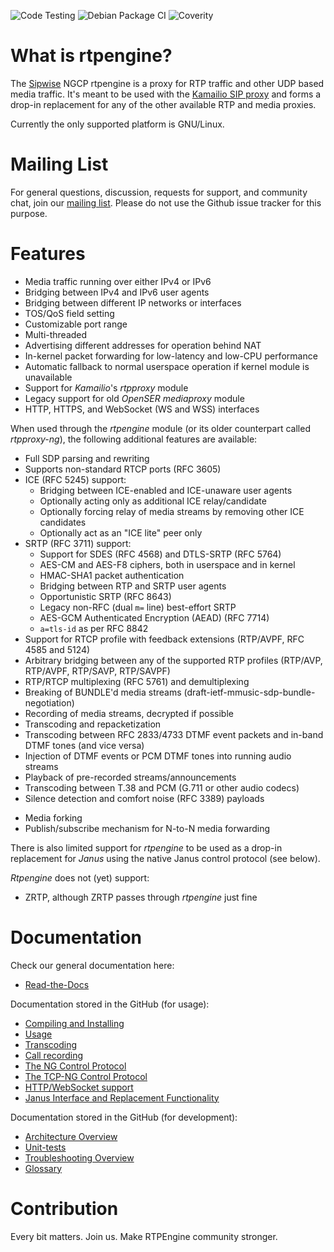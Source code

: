 ![Code Testing](https://github.com/sipwise/rtpengine/workflows/Code%20Testing/badge.svg)
![Debian Package CI](https://github.com/sipwise/rtpengine/workflows/Debian%20Packaging/badge.svg)
![Coverity](https://img.shields.io/coverity/scan/sipwise-rtpengine.svg)

# What is rtpengine?

The [Sipwise](http://www.sipwise.com/) NGCP rtpengine is a proxy for RTP traffic and other UDP based
media traffic. It's meant to be used with the [Kamailio SIP proxy](http://www.kamailio.org/)
and forms a drop-in replacement for any of the other available RTP and media
proxies.

Currently the only supported platform is GNU/Linux.

# Mailing List

For general questions, discussion, requests for support, and community chat,
join our [mailing list](https://rtpengine.com/mailing-list). Please do not use
the Github issue tracker for this purpose.

# Features

* Media traffic running over either IPv4 or IPv6
* Bridging between IPv4 and IPv6 user agents
* Bridging between different IP networks or interfaces
* TOS/QoS field setting
* Customizable port range
* Multi-threaded
* Advertising different addresses for operation behind NAT
* In-kernel packet forwarding for low-latency and low-CPU performance
* Automatic fallback to normal userspace operation if kernel module is unavailable
* Support for *Kamailio*'s *rtpproxy* module
* Legacy support for old *OpenSER* *mediaproxy* module
* HTTP, HTTPS, and WebSocket (WS and WSS) interfaces

When used through the *rtpengine* module (or its older counterpart called *rtpproxy-ng*),
the following additional features are available:

- Full SDP parsing and rewriting
- Supports non-standard RTCP ports (RFC 3605)
- ICE (RFC 5245) support:
  + Bridging between ICE-enabled and ICE-unaware user agents
  + Optionally acting only as additional ICE relay/candidate
  + Optionally forcing relay of media streams by removing other ICE candidates
  + Optionally act as an "ICE lite" peer only
- SRTP (RFC 3711) support:
  + Support for SDES (RFC 4568) and DTLS-SRTP (RFC 5764)
  + AES-CM and AES-F8 ciphers, both in userspace and in kernel
  + HMAC-SHA1 packet authentication
  + Bridging between RTP and SRTP user agents
  + Opportunistic SRTP (RFC 8643)
  + Legacy non-RFC (dual `m=` line) best-effort SRTP
  + AES-GCM Authenticated Encryption (AEAD) (RFC 7714)
  + `a=tls-id` as per RFC 8842
- Support for RTCP profile with feedback extensions (RTP/AVPF, RFC 4585 and 5124)
- Arbitrary bridging between any of the supported RTP profiles (RTP/AVP, RTP/AVPF,
  RTP/SAVP, RTP/SAVPF)
- RTP/RTCP multiplexing (RFC 5761) and demultiplexing
- Breaking of BUNDLE'd media streams (draft-ietf-mmusic-sdp-bundle-negotiation)
- Recording of media streams, decrypted if possible
- Transcoding and repacketization
- Transcoding between RFC 2833/4733 DTMF event packets and in-band DTMF tones (and vice versa)
- Injection of DTMF events or PCM DTMF tones into running audio streams
- Playback of pre-recorded streams/announcements
- Transcoding between T.38 and PCM (G.711 or other audio codecs)
- Silence detection and comfort noise (RFC 3389) payloads
* Media forking
* Publish/subscribe mechanism for N-to-N media forwarding

There is also limited support for *rtpengine* to be used as a drop-in
replacement for *Janus* using the native Janus control protocol (see below).

*Rtpengine* does not (yet) support:

* ZRTP, although ZRTP passes through *rtpengine* just fine

# Documentation

Check our general documentation here:
* [Read-the-Docs](https://rtpengine.readthedocs.io/en/latest/)

Documentation stored in the GitHub (for usage):
* [Compiling and Installing](compiling_and_installing.md)
* [Usage](usage.md)
* [Transcoding](transcoding.md)
* [Call recording](call_recording.md)
* [The NG Control Protocol](ng_control_protocol.md)
* [The TCP-NG Control Protocol](tcpng_control_protocol.md)
* [HTTP/WebSocket support](http_websocket_support.md)
* [Janus Interface and Replacement Functionality](janus_interface_and_replacement.md)

Documentation stored in the GitHub (for development):
* [Architecture Overview](architecture.md)
* [Unit-tests](tests.md)
* [Troubleshooting Overview](troubleshooting.md)
* [Glossary](glossary.md)

# Contribution

Every bit matters. Join us. Make RTPEngine community stronger.
